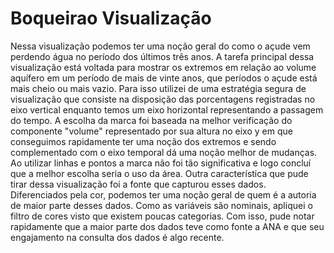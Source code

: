 # Boqueirao Visualização

Nessa visualização podemos ter uma noção geral do como o açude vem perdendo água no período dos últimos três anos. A tarefa principal dessa visualização está voltada para mostrar os extremos em relação ao volume aquífero em um período de mais de vinte anos, que períodos o açude está mais cheio ou mais vazio. Para isso utilizei de uma estratégia segura de visualização que consiste na disposição das porcentagens registradas no eixo vertical enquanto temos um eixo horizontal representando a passagem do tempo. A escolha da marca foi baseada na melhor verificação do componente "volume" representado por sua altura no eixo y em que conseguimos rapidamente ter uma noção dos extremos e sendo complementado com o eixo temporal dá uma noção melhor de mudanças. Ao utilizar linhas e pontos a marca não foi tão significativa e logo concluí que a melhor escolha seria o uso da área. Outra característica que pude tirar dessa visualização foi a fonte que capturou esses dados. Diferenciados pela cor, podemos ter uma noção geral de quem é a autoria de maior parte desses dados. Como as variáveis são nominais, apliquei o filtro de cores visto que existem poucas categorias. Com isso, pude notar rapidamente que a maior parte dos dados teve como fonte a ANA e que seu engajamento na consulta dos dados é algo recente.
